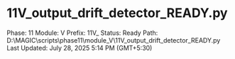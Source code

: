 # 11V_output_drift_detector_READY.py

Phase: 11
Module: V
Prefix: 11V_
Status: Ready
Path: D:\MAGIC\scripts\phase11\module_V\11V_output_drift_detector_READY.py
Last Updated: July 28, 2025 5:14 PM (GMT+5:30)
